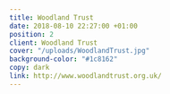 ```yaml
---
title: Woodland Trust
date: 2018-08-10 22:27:00 +01:00
position: 2
client: Woodland Trust
cover: "/uploads/WoodlandTrust.jpg"
background-color: "#1c8162"
copy: dark
link: http://www.woodlandtrust.org.uk/
---
```


